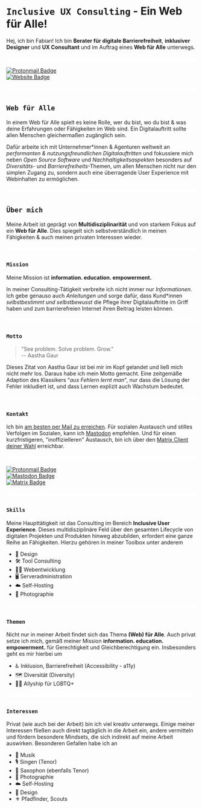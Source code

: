 # `Inclusive UX Consulting` - Ein Web für Alle!

Hej, ich bin Fabian! Ich bin **Berater für digitale Barrierefreiheit**, **inklusiver Designer** und **UX Consultant** und im Auftrag eines **Web für Alle** unterwegs.

<picture aria-hidden="true">
<img src="assets/img/spacer.svg" aria-hidden="true" />
</picture>

<a href="mailto:hi@feynmatt.com"><img src="https://img.shields.io/badge/-hi@feynmatt.com-EC4899?style=flat-square&amp;labelColor=041A29&amp;color=041A29&amp;logo=Protonmail&amp;link=mailto:hi@feynmatt.com" alt="Protonmail Badge"></a>  
<a href="https://feynmatt.com"><img src="https://img.shields.io/badge/-feynmatt.com-EC4899?style=flat-square&amp;labelColor=041A29&amp;color=041A29&amp;logo=Firefox&amp;link=https://feynmatt.com" alt="Website Badge"></a>

<!--<a href="https://www.linkedin.com/in/fabianwohlgemuth/"><img src="https://img.shields.io/badge/-@fabianwohlgemuth-EC4899?style=flat-square&amp;labelColor=041A29&amp;color=041A29&amp;logo=LinkedIn&amp;link=https://www.linkedin.com/in/fabianwohlgemuth/" alt="LinkedIn Badge"></a>-->

<picture aria-hidden="true">
<img src="assets/img/spacer.svg" aria-hidden="true" />
</picture>

## `Web für Alle`

In einem Web für Alle spielt es keine Rolle, wer du bist, wo du bist & was deine Erfahrungen oder Fähigkeiten im Web sind. Ein Digitalauftritt sollte allen Menschen gleichermaßen zugänglich sein.

Dafür arbeite ich mit Unternehmer*innen & Agenturen weltweit an *performanten & nutzungsfreundlichen Digitalauftritten* und fokussiere mich neben *Open Source Software* und *Nachhaltigkeitsaspekten* besonders auf *Diversitäts*- und *Barrierefreiheits*-Themen, um allen Menschen nicht nur den simplen Zugang zu, sondern auch eine überragende User Experience mit Webinhalten zu ermöglichen.

<picture aria-hidden="true">
<img src="assets/img/spacer.svg" aria-hidden="true" />
</picture>

## `Über mich`

Meine Arbeit ist geprägt von **Multidisziplinarität** und von starkem Fokus auf ein **Web für Alle**. Dies spiegelt sich selbstverständlich in meinen Fähigkeiten & auch meinen privaten Interessen wieder.

<picture aria-hidden="true">
<img src="assets/img/spacer.svg" aria-hidden="true" />
</picture>

### `Mission`

Meine Mission ist **information. education. empowerment.**

In meiner Consulting-Tätigkeit verbreite ich nicht immer nur *Informationen*. Ich gebe genauso auch *Anleitungen* und sorge dafür, dass Kund*innen *selbstbestimmt und selbstbewusst* die Pflege ihrer Digitalauftritte im Griff haben und zum barrierefreien Internet ihren Beitrag leisten können.

<picture aria-hidden="true">
<img src="assets/img/spacer.svg" aria-hidden="true" />
</picture>

### `Motto`

> "See problem. Solve problem. Grow."  
> -- Aastha Gaur

Dieses Zitat von Aastha Gaur ist bei mir im Kopf gelandet und ließ mich nicht mehr los. Daraus habe ich mein Motto gemacht. Eine zeitgemäße Adaption des Klassikers "*aus Fehlern lernt man*", nur dass die Lösung der Fehler inkludiert ist, und dass Lernen explizit auch Wachstum bedeutet.

<picture aria-hidden="true">
<img src="assets/img/spacer.svg" aria-hidden="true" />
</picture>

### `Kontakt`

Ich bin [am besten per Mail zu erreichen](mailto:hi@feynmatt.com). Für sozialen Austausch und stilles Verfolgen im Sozialen, kann ich [Mastodon](https://mastodon.social/@wohfab) empfehlen. Und für einen kurzfristigeren, "inoffizielleren" Austausch, bin ich über den [Matrix Client deiner Wahl](https://matrix.to/#/@wohfab:beeper.com) erreichbar.

<picture aria-hidden="true">
<img src="assets/img/spacer.svg" aria-hidden="true" />
</picture>

<a href="mailto:hi@feynmatt.com"><img src="https://img.shields.io/badge/-hi@feynmatt.com-EC4899?style=flat-square&amp;labelColor=041A29&amp;color=041A29&amp;logo=Protonmail&amp;link=mailto:hi@feynmatt.com" alt="Protonmail Badge"></a>  
<a href="https://mastodon.social/@wohfab"><img src="https://img.shields.io/badge/-@wohfab@mastodon.social-EC4899?style=flat-square&amp;labelColor=041A29&amp;color=041A29&amp;logo=Mastodon&amp;link=https://mastodon.social/@wohfab" alt="Mastodon Badge"></a>  
<a href="https://matrix.to/#/@wohfab:beeper.com"><img src="https://img.shields.io/badge/-@wohfab:beeper.com-EC4899?style=flat-square&amp;labelColor=041A29&amp;color=041A29&amp;logo=Matrix&amp;link=https://matrix.to/#/@wohfab:beeper.com" alt="Matrix Badge"></a>

<picture aria-hidden="true">
<img src="assets/img/spacer.svg" aria-hidden="true" />
</picture>

### `Skills`

Meine Haupttätigkeit ist das Consulting im Bereich **Inclusive User Experience**. Dieses multidisziplinäre Feld über den gesamten Lifecycle von digitalen Projekten und Produkten hinweg abzubilden, erfordert eine ganze Reihe an Fähigkeiten. Hierzu gehören in meiner Toolbox unter anderem

* <span aria-hidden="true">🎨</span> Design  
* <span aria-hidden="true">🛠️</span> Tool Consulting  
* <span aria-hidden="true">🧑‍💻</span> Webentwicklung  
* <span aria-hidden="true">🖥️</span> Serveradministration  
* <span aria-hidden="true">☁️</span> Self-Hosting  
* <span aria-hidden="true">📸</span> Photographie  

<picture aria-hidden="true">
<img src="assets/img/spacer.svg" aria-hidden="true" />
</picture>

### `Themen`

Nicht nur in meiner Arbeit findet sich das Thema **(Web) für Alle**. Auch privat setze ich mich, gemäß meiner Mission **information. education. empowerment.** für Gerechtigkeit und Gleichberechtigung ein. Insbesonders geht es mir hierbei um

* <span aria-hidden="true">♿</span> Inklusion, Barrierefreiheit (Accessibility - a11y)  
* <span aria-hidden="true">🗺️</span> Diversität (Diversity)  
* <span aria-hidden="true">🏳️‍🌈</span> Allyship für LGBTQ+

<picture aria-hidden="true">
<img src="assets/img/spacer.svg" aria-hidden="true" />
</picture>

### `Interessen`

Privat (wie auch bei der Arbeit) bin ich viel kreativ unterwegs. Einige meiner Interessen fließen auch direkt tagtäglich in die Arbeit ein, andere vermitteln und fördern besondere Mindsets, die sich indirekt auf meine Arbeit auswirken. Besonderen Gefallen habe ich an

* <span aria-hidden="true">🎵</span> Musik  
* <span aria-hidden="true">🎙️</span> Singen (Tenor)  
* <span aria-hidden="true">🎷</span> Saxophon (ebenfalls Tenor)  
* <span aria-hidden="true">📸</span> Photographie  
* <span aria-hidden="true">☁️</span> Self-Hosting  
* <span aria-hidden="true">🎨</span> Design  
* <span aria-hidden="true">⚜️</span> Pfadfinder, Scouts  
